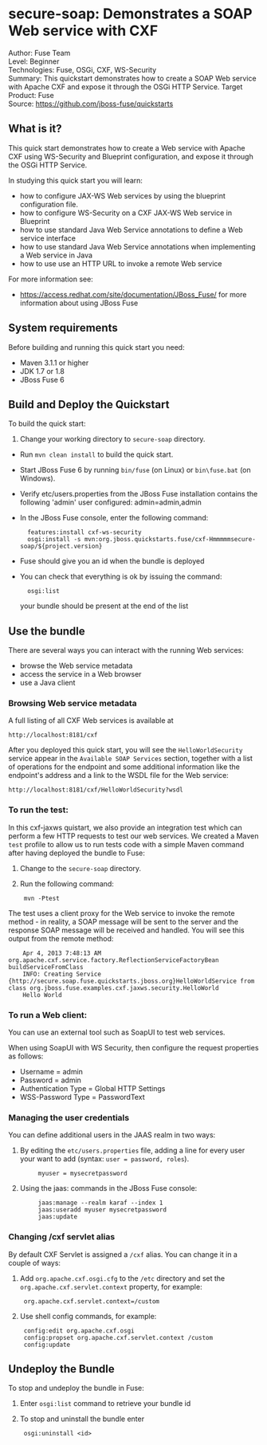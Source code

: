 secure-soap: Demonstrates a SOAP Web service with CXF
==========================
Author: Fuse Team  
Level: Beginner  
Technologies: Fuse, OSGi, CXF, WS-Security  
Summary: This quickstart demonstrates how to create a SOAP Web service with Apache CXF and expose it through the OSGi HTTP Service.
Target Product: Fuse  
Source: <https://github.com/jboss-fuse/quickstarts>

What is it?
-----------
This quick start demonstrates how to create a Web service with Apache CXF using WS-Security and Blueprint configuration,
and expose it through the OSGi HTTP Service.

In studying this quick start you will learn:

* how to configure JAX-WS Web services by using the blueprint configuration file.
* how to configure WS-Security on a CXF JAX-WS Web service in Blueprint
* how to use standard Java Web Service annotations to define a Web service interface
* how to use standard Java Web Service annotations when implementing a Web service in Java
* how to use use an HTTP URL to invoke a remote Web service

For more information see:

* https://access.redhat.com/site/documentation/JBoss_Fuse/ for more information about using JBoss Fuse

System requirements
-------------------
Before building and running this quick start you need:

* Maven 3.1.1 or higher
* JDK 1.7 or 1.8
* JBoss Fuse 6


Build and Deploy the Quickstart
-------------------------------
To build the quick start:

1. Change your working directory to `secure-soap` directory.
* Run `mvn clean install` to build the quick start.
* Start JBoss Fuse 6 by running `bin/fuse` (on Linux) or `bin\fuse.bat` (on Windows).
* Verify etc/users.properties from the JBoss Fuse installation contains the following 'admin' user configured:
   admin=admin,admin
* In the JBoss Fuse console, enter the following command:

        features:install cxf-ws-security
        osgi:install -s mvn:org.jboss.quickstarts.fuse/cxf-Hmmmmmsecure-soap/${project.version}

* Fuse should give you an id when the bundle is deployed
* You can check that everything is ok by issuing  the command:

        osgi:list
   your bundle should be present at the end of the list

Use the bundle
--------------
There are several ways you can interact with the running Web services:
* browse the Web service metadata
* access the service in a Web browser
* use a Java client

### Browsing Web service metadata

A full listing of all CXF Web services is available at

    http://localhost:8181/cxf

After you deployed this quick start, you will see the `HelloWorldSecurity` service appear in the `Available SOAP Services` section, together with a list of operations for the endpoint and some additional information like the endpoint's address and a link to the WSDL file for the Web service:

    http://localhost:8181/cxf/HelloWorldSecurity?wsdl


### To run the test:

In this cxf-jaxws quistart, we also provide an integration test which can perform a few HTTP requests to test our web services. We
created a Maven `test` profile to allow us to run tests code with a simple Maven command after having deployed the bundle to Fuse:

1. Change to the `secure-soap` directory.
2. Run the following command:

        mvn -Ptest

The test uses a client proxy for the Web service to invoke the remote method - in reality,
a SOAP message will be sent to the server and the response SOAP message will be received and handled.  You will see this output from the remote method:

        Apr 4, 2013 7:48:13 AM org.apache.cxf.service.factory.ReflectionServiceFactoryBean buildServiceFromClass
        INFO: Creating Service {http://secure.soap.fuse.quickstarts.jboss.org}HelloWorldService from class org.jboss.fuse.examples.cxf.jaxws.security.HelloWorld
        Hello World


### To run a Web client:

You can use an external tool such as SoapUI to test web services. 

When using SoapUI with WS Security, then configure the request properties as follows:

* Username = admin
* Password = admin
* Authentication Type = Global HTTP Settings
* WSS-Password Type = PasswordText


### Managing the user credentials

You can define additional users in the JAAS realm in two ways:

1. By editing the `etc/users.properties` file, adding a line for every user your want to add (syntax: `user = password, roles`).

            myuser = mysecretpassword

2. Using the jaas: commands in the JBoss Fuse console:

            jaas:manage --realm karaf --index 1
            jaas:useradd myuser mysecretpassword
            jaas:update


### Changing /cxf servlet alias

By default CXF Servlet is assigned a `/cxf` alias. You can change it in a couple of ways:

1. Add `org.apache.cxf.osgi.cfg` to the `/etc` directory and set the `org.apache.cxf.servlet.context` property, for example:

        org.apache.cxf.servlet.context=/custom

2. Use shell config commands, for example:

        config:edit org.apache.cxf.osgi
        config:propset org.apache.cxf.servlet.context /custom
        config:update

Undeploy the Bundle
-------------------

To stop and undeploy the bundle in Fuse:

1. Enter `osgi:list` command to retrieve your bundle id
2. To stop and uninstall the bundle enter

        osgi:uninstall <id>

